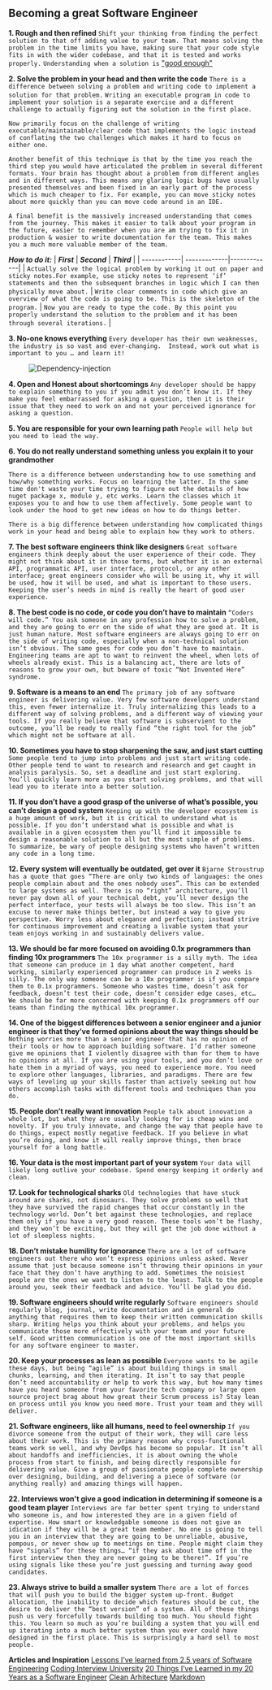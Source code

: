 ## Becoming a great Software Engineer 

**1. Rough and then refined** 
`Shift your thinking from finding the perfect solution to that off adding value to your team. That means solving the problem in the time limits you have, making sure that your code style fits in with the wider codebase, and that it is tested and works properly.`
`Understanding when a solution is` ["good enough"](https://en.wikipedia.org/wiki/MoSCoW_method)

**2. Solve the problem in your head and then write the code**
`There is a difference between solving a problem and writing code to implement a solution for that problem.`
`Writing an executable program in code to implement your solution is a separate exercise and a different challenge to actually figuring out the solution in the first place.`

`Now primarily focus on the challenge of writing executable/maintainable/clear code that implements the logic instead of conflating the two challenges which makes it hard to focus on either one.`

`Another benefit of this technique is that by the time you reach the third step you would have articulated the problem in several different formats. Your brain has thought about a problem from different angles and in different ways. This means any glaring logic bugs have usually presented themselves and been fixed in an early part of the process which is much cheaper to fix. For example, you can move sticky notes about more quickly than you can move code around in an IDE.`

`A final benefit is the massively increased understanding that comes from the journey. This makes it easier to talk about your program in the future, easier to remember when you are am trying to fix it in production & wasier to write documentation for the team. This makes you a much more valuable member of the team.`
   
***How to do it:***
| ***First*** | ***Second*** | ***Third*** |
| ------------| -------------|-------------|
| `Actually solve the logical problem by working it out on paper and sticky notes.For example, use sticky notes to represent ‘if’ statements and then the subsequent branches in logic which I can then physically move about.`  | `Write clear comments in code which give an overview of what the code is going to be. This is the skeleton of the program.` | `Now you are ready to type the code. By this point you properly understand the solution to the problem and it has been through several iterations.` |

**3. No-one knows everything**
`Every developer has their own weaknesses, the industry is so vast and ever-changing.  Instead, work out what is important to you … and learn it!`
<figure>
    <img src="/Dependency-injection.PNG"
         alt="Dependency-injection">
    <figcaption></figcaption>
</figure>

**4. Open and Honest about shortcomings** 
`Any developer should be happy to explain something to you if you admit you don’t know it. If they make you feel embarrassed for asking a question, then it is their issue that they need to work on and not your perceived ignorance for asking a question.`
    
**5. You are responsible for your own learning path**
`People will help but you need to lead the way.`

**6. You do not really understand something unless you explain it to your grandmother**

`There is a difference between understanding how to use something and how/why something works. Focus on learning the latter. In the same time don't waste your time trying to figure out the details of how nuget package x, module y, etc works. Learn the classes which it exposes you to and how to use them affectively. Some people want to look under the hood to get new ideas on how to do things better.`

`There is a big difference between understanding how complicated things work in your head and being able to explain how they work to others.`

**7. The best software engineers think like designers**
`Great software engineers think deeply about the user experience of their code. They might not think about it in those terms, but whether it is an external API, programmatic API, user interface, protocol, or any other interface; great engineers consider who will be using it, why it will be used, how it will be used, and what is important to those users. Keeping the user’s needs in mind is really the heart of good user experience.`

**8. The best code is no code, or code you don’t have to maintain**
`“Coders will code.” You ask someone in any profession how to solve a problem, and they are going to err on the side of what they are good at. It is just human nature. Most software engineers are always going to err on the side of writing code, especially when a non-technical solution isn’t obvious. The same goes for code you don’t have to maintain. Engineering teams are apt to want to reinvent the wheel, when lots of wheels already exist. This is a balancing act, there are lots of reasons to grow your own, but beware of toxic “Not Invented Here” syndrome.`

**9. Software is a means to an end**
`The primary job of any software engineer is delivering value. Very few software developers understand this, even fewer internalize it. Truly internalizing this leads to a different way of solving problems, and a different way of viewing your tools. If you really believe that software is subservient to the outcome, you’ll be ready to really find “the right tool for the job” which might not be software at all.`

**10. Sometimes you have to stop sharpening the saw, and just start cutting**
`Some people tend to jump into problems and just start writing code. Other people tend to want to research and research and get caught in analysis paralysis. So, set a deadline and just start exploring. You’ll quickly learn more as you start solving problems, and that will lead you to iterate into a better solution.`

**11. If you don’t have a good grasp of the universe of what’s possible, you can’t design a good system**
`Keeping up with the developer ecosystem is a huge amount of work, but it is critical to understand what is possible. If you don’t understand what is possible and what is available in a given ecosystem then you’ll find it impossible to design a reasonable solution to all but the most simple of problems. To summarize, be wary of people designing systems who haven’t written any code in a long time.`

**12. Every system will eventually be outdated, get over it**
`Bjarne Stroustrup has a quote that goes “There are only two kinds of languages: the ones people complain about and the ones nobody uses”. This can be extended to large systems as well. There is no “right” architecture, you’ll never pay down all of your technical debt, you’ll never design the perfect interface, your tests will always be too slow. This isn’t an excuse to never make things better, but instead a way to give you perspective. Worry less about elegance and perfection; instead strive for continuous improvement and creating a livable system that your team enjoys working in and sustainably delivers value.`

**13. We should be far more focused on avoiding 0.1x programmers than finding 10x programmers**
`The 10x programmer is a silly myth. The idea that someone can produce in 1 day what another competent, hard working, similarly experienced programmer can produce in 2 weeks is silly. The only way someone can be a 10x programmer is if you compare them to 0.1x programmers. Someone who wastes time, doesn’t ask for feedback, doesn’t test their code, doesn’t consider edge cases, etc… We should be far more concerned with keeping 0.1x programmers off our teams than finding the mythical 10x programmer.`

**14. One of the biggest differences between a senior engineer and a junior engineer is that they’ve formed opinions about the way things should be**
`Nothing worries more than a senior engineer that has no opinion of their tools or how to approach building software. I’d rather someone give me opinions that I violently disagree with than for them to have no opinions at all. If you are using your tools, and you don’t love or hate them in a myriad of ways, you need to experience more. You need to explore other languages, libraries, and paradigms. There are few ways of leveling up your skills faster than actively seeking out how others accomplish tasks with different tools and techniques than you do.`

**15.  People don’t really want innovation**
`People talk about innovation a whole lot, but what they are usually looking for is cheap wins and novelty. If you truly innovate, and change the way that people have to do things, expect mostly negative feedback. If you believe in what you’re doing, and know it will really improve things, then brace yourself for a long battle.`

**16. Your data is the most important part of your system**
`Your data will likely long outlive your codebase. Spend energy keeping it orderly and clean.`

**17.  Look for technological sharks**
`Old technologies that have stuck around are sharks, not dinosaurs. They solve problems so well that they have survived the rapid changes that occur constantly in the technology world. Don’t bet against these technologies, and replace them only if you have a very good reason. These tools won’t be flashy, and they won’t be exciting, but they will get the job done without a lot of sleepless nights.`

**18. Don’t mistake humility for ignorance**
`There are a lot of software engineers out there who won’t express opinions unless asked. Never assume that just because someone isn’t throwing their opinions in your face that they don’t have anything to add. Sometimes the noisiest people are the ones we want to listen to the least. Talk to the people around you, seek their feedback and advice. You’ll be glad you did.`

**19. Software engineers should write regularly** 
`Software engineers should regularly blog, journal, write documentation and in general do anything that requires them to keep their written communication skills sharp. Writing helps you think about your problems, and helps you communicate those more effectively with your team and your future self. Good written communication is one of the most important skills for any software engineer to master.`

**20. Keep your processes as lean as possible**
`Everyone wants to be agile these days, but being “agile” is about building things in small chunks, learning, and then iterating. It isn’t to say that people don’t need accountability or help to work this way, but how many times have you heard someone from your favorite tech company or large open source project brag about how great their Scrum process is? Stay lean on process until you know you need more. Trust your team and they will deliver.`

**21. Software engineers, like all humans, need to feel ownership**
`If you divorce someone from the output of their work, they will care less about their work. This is the primary reason why cross-functional teams work so well, and why DevOps has become so popular. It isn’t all about handoffs and inefficiencies, it is about owning the whole process from start to finish, and being directly responsible for delivering value. Give a group of passionate people complete ownership over designing, building, and delivering a piece of software (or anything really) and amazing things will happen.`

**22.  Interviews won't give a good indication in determining if someone is a good team player**
`Interviews are far better spent trying to understand who someone is, and how interested they are in a given field of expertise. How smart or knowledgable someone is does not give an idication if they will be a great team member. No one is going to tell you in an interview that they are going to be unreliable, abusive, pompous, or never show up to meetings on time. People might claim they have “signals” for these things… “if they ask about time off in the first interview then they are never going to be there!”. If you’re using signals like these you’re just guessing and turning away good candidates.`

**23.  Always strive to build a smaller system**
`There are a lot of forces that will push you to build the bigger system up-front. Budget allocation, the inability to decide which features should be cut, the desire to deliver the “best version” of a system. All of these things push us very forcefully towards building too much. You should fight this. You learn so much as you’re building a system that you will end up iterating into a much better system than you ever could have designed in the first place. This is surprisingly a hard sell to most people.`

**Articles and Inspiration**
[Lessons I’ve learned from 2.5 years of Software Engineering](https://www.freecodecamp.org/news/lessons-from-2-5-years-of-software-engineering-da66891f1b09/)
[Coding Interview University](https://github.com/jwasham/coding-interview-university)
[20 Things I’ve Learned in my 20 Years as a Software Engineer](https://www.simplethread.com/20-things-ive-learned-in-my-20-years-as-a-software-engineer/)
[Clean Arhitecture](https://github.com/jasontaylordev/CleanArchitecture)
[Markdown](https://www.markdownguide.org/basic-syntax/)